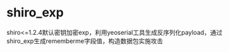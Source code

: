 # shiro_exp
shiro&lt;=1.2.4默认密钥加密exp，利用yeoserial工具生成反序列化payload，通过shiro_exp生成rememberme字段值，构造数据包实施攻击
